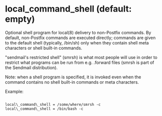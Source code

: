 # local_command_shell (default: empty)

Optional shell program for local(8) delivery to non-Postfix commands.
By default, non-Postfix commands are executed directly; commands
are given to the default shell (typically, /bin/sh) only when they
contain shell meta characters or shell built-in commands.



 "sendmail's restricted shell" (smrsh) is what most people will
use in order to restrict what programs can be run from e.g. .forward
files (smrsh is part of the Sendmail distribution). 


 Note: when a shell program is specified, it is invoked even
when the command contains no shell built-in commands or meta
characters. 



Example:




```

local\_command\_shell = /some/where/smrsh -c
local\_command\_shell = /bin/bash -c

```

